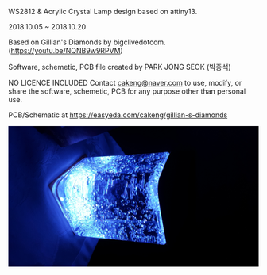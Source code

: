 WS2812 & Acrylic Crystal Lamp design based on attiny13.

2018.10.05 ~ 2018.10.20

Based on Gillian's Diamonds by bigclivedotcom.
(https://youtu.be/NQNB9w9RPVM)

Software, schemetic, PCB file created by PARK JONG SEOK (박종석)

NO LICENCE INCLUDED Contact cakeng@naver.com to use, modify, or share the software, schemetic, PCB for any purpose other than personal use.

PCB/Schematic at https://easyeda.com/cakeng/gillian-s-diamonds

![20181013_034400](./20181013_034400.jpg)
